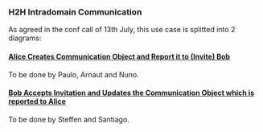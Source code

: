 ### H2H Intradomain Communication

As agreed in the conf call of 13th July, this use case is splitted into 2 diagrams:

#### [Alice Creates Communication Object and Report it to (Invite) Bob](h2h-intra-comm-1-create.md)

To be done by Paulo, Arnaut and Nuno.

#### [Bob Accepts Invitation and Updates the Communication Object which is reported to Alice](h2h-intra-comm-2-accepted.md)

To be done by Steffen and Santiago.
